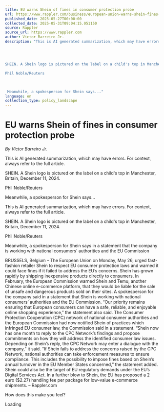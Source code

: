 ```yaml
---
title: EU warns Shein of fines in consumer protection probe
url: https://www.rappler.com/business/european-union-warns-shein-fines-consumer-protection-probe/
published_date: 2025-05-27T00:00:00
collected_date: 2025-05-31T09:04:15.051150
source: Rappler
source_url: https://www.rappler.com
author: Victor Barreiro Jr.
description: "This is AI generated summarization, which may have errors. For context, always refer to the full article. 
 
 
 
 
SHEIN. A Shein logo is pictured on the label on a child's top in Manchester, Britain, December 11, 2024. 
 
Phil Noble/Reuters 
 
 
 
 Meanwhile, a spokesperson for Shein says..."
language: en
collection_type: policy_landscape
---
```


# EU warns Shein of fines in consumer protection probe

*By Victor Barreiro Jr.*

This is AI generated summarization, which may have errors. For context, always refer to the full article. 
 
 
 
 
SHEIN. A Shein logo is pictured on the label on a child's top in Manchester, Britain, December 11, 2024. 
 
Phil Noble/Reuters 
 
 
 
 Meanwhile, a spokesperson for Shein says...

This is AI generated summarization, which may have errors. For context, always refer to the full article.

SHEIN. A Shein logo is pictured on the label on a child's top in Manchester, Britain, December 11, 2024. 
 
Phil Noble/Reuters

Meanwhile, a spokesperson for Shein says in a statement that the company is working with national consumers' authorities and the EU Commission

BRUSSELS, Belgium – The European Union on Monday, May 26, urged fast-fashion retailer Shein to respect EU consumer protection laws and warned it could face fines if it failed to address the EU’s concerns. 
 Shein has grown rapidly by shipping inexpensive products directly to consumers. In February, the European Commission warned Shein and Temu, another Chinese online e-commerce platform, that they would be liable for the sale of unsafe and dangerous products sold on their sites. 
 A spokesperson for the company said in a statement that Shein is working with national consumers’ authorities and the EU Commission. 
 “Our priority remains ensuring that European consumers can have a safe, reliable, and enjoyable online shopping experience,” the statement also said. 
 The Consumer Protection Cooperation (CPC) network of national consumer authorities and the European Commission had now notified Shein of practices which infringed EU consumer law, the Commission said in a statement. 
 “Shein now has one month to reply to the CPC Network’s findings and propose commitments on how they will address the identified consumer law issues. Depending on Shein’s reply, the CPC Network may enter a dialogue with the company,” it said. 
 “If Shein fails to address the concerns raised by the CPC Network, national authorities can take enforcement measures to ensure compliance. This includes the possibility to impose fines based on Shein’s annual turnover in the EU Member States concerned,” the statement added. 
 Shein could also be the target of EU regulatory demands under the EU’s Digital Services Act. 
 In a further blow to Shein, the EU has proposed a 2 euro ($2.27) handling fee per package for low-value e-commerce shipments. – Rappler.com

How does this make you feel? 
 
 Loading